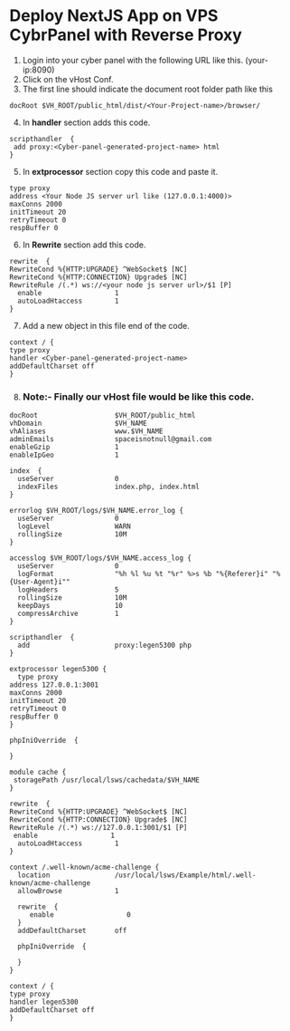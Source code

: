 # **Deploy NextJS App on VPS CybrPanel with Reverse Proxy**
1. Login into your cyber panel with the following URL like this. (your-ip:8090)  
2. Click on the vHost Conf.  
3. The first line should indicate the document root folder path like this
```console
docRoot $VH_ROOT/public_html/dist/<Your-Project-name>/browser/
```
4. In **handler** section adds this code.
```console
scripthandler  {
 add proxy:<Cyber-panel-generated-project-name> html
}
```
5. In **extprocessor** section copy this code and paste it.
```console
type proxy
address <Your Node JS server url like (127.0.0.1:4000)>
maxConns 2000
initTimeout 20
retryTimeout 0
respBuffer 0
```
6. In **Rewrite** section add this code.
```console
rewrite  {
RewriteCond %{HTTP:UPGRADE} ^WebSocket$ [NC]
RewriteCond %{HTTP:CONNECTION} Upgrade$ [NC]
RewriteRule /(.*) ws://<your node js server url>/$1 [P]
  enable                  1
  autoLoadHtaccess        1
}
```
7. Add a new object in this file end of the code.
```console
context / {
type proxy
handler <Cyber-panel-generated-project-name>
addDefaultCharset off
}
```
8. ### **Note:- Finally our vHost file would be like this code.**
```console
docRoot                   $VH_ROOT/public_html
vhDomain                  $VH_NAME
vhAliases                 www.$VH_NAME
adminEmails               spaceisnotnull@gmail.com
enableGzip                1
enableIpGeo               1

index  {
  useServer               0
  indexFiles              index.php, index.html
}

errorlog $VH_ROOT/logs/$VH_NAME.error_log {
  useServer               0
  logLevel                WARN
  rollingSize             10M
}

accesslog $VH_ROOT/logs/$VH_NAME.access_log {
  useServer               0
  logFormat               "%h %l %u %t "%r" %>s %b "%{Referer}i" "%{User-Agent}i""
  logHeaders              5
  rollingSize             10M
  keepDays                10  
  compressArchive         1
}

scripthandler  {
  add                     proxy:legen5300 php
}

extprocessor legen5300 {
  type proxy
address 127.0.0.1:3001
maxConns 2000
initTimeout 20
retryTimeout 0
respBuffer 0
}

phpIniOverride  {

}

module cache {
 storagePath /usr/local/lsws/cachedata/$VH_NAME
}

rewrite  {
RewriteCond %{HTTP:UPGRADE} ^WebSocket$ [NC]
RewriteCond %{HTTP:CONNECTION} Upgrade$ [NC]
RewriteRule /(.*) ws://127.0.0.1:3001/$1 [P]
 enable                  1
  autoLoadHtaccess        1
}

context /.well-known/acme-challenge {
  location                /usr/local/lsws/Example/html/.well-known/acme-challenge
  allowBrowse             1

  rewrite  {
     enable                  0
  }
  addDefaultCharset       off

  phpIniOverride  {

  }
}

context / {
type proxy
handler legen5300
addDefaultCharset off
}
```
